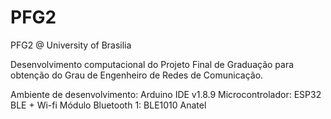 # PFG2
PFG2 @ University of Brasilia

Desenvolvimento computacional do Projeto Final de Graduação para obtenção do Grau de Engenheiro de Redes de Comunicação.

Ambiente de desenvolvimento: Arduino IDE v1.8.9
Microcontrolador: ESP32 BLE + Wi-fi
Módulo Bluetooth 1: BLE1010 Anatel
